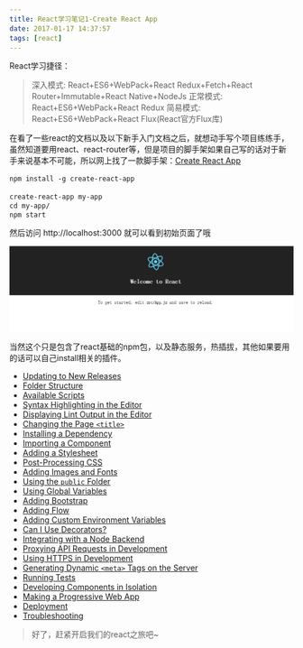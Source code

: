 ```yaml
---
title: React学习笔记1-Create React App
date: 2017-01-17 14:37:57
tags: [react]
---
```


React学习捷径：
>深入模式: React+ES6+WebPack+React Redux+Fetch+React Router+Immutable+React Native+NodeJs
>正常模式: React+ES6+WebPack+React Redux
>简易模式: React+ES6+WebPack+React Flux(React官方Flux库)

在看了一些react的文档以及以下新手入门文档之后，就想动手写个项目练练手，虽然知道要用react、react-router等，但是项目的脚手架如果自己写的话对于新手来说基本不可能，所以网上找了一款脚手架：[Create React App](https://github.com/facebookincubator/create-react-app)

```
npm install -g create-react-app

create-react-app my-app
cd my-app/
npm start
```
然后访问 http://localhost:3000 就可以看到初始页面了哦

![](/images/page/react/1.png)

当然这个只是包含了react基础的npm包，以及静态服务，热插拔，其他如果要用的话可以自己install相关的插件。
<!--more-->
<ul>
<li><a href="https://github.com/facebookincubator/create-react-app/blob/master/packages/react-scripts/template/README.md#updating-to-new-releases">Updating to New Releases</a></li>
<li><a href="https://github.com/facebookincubator/create-react-app/blob/master/packages/react-scripts/template/README.md#folder-structure">Folder Structure</a></li>
<li><a href="https://github.com/facebookincubator/create-react-app/blob/master/packages/react-scripts/template/README.md#available-scripts">Available Scripts</a></li>
<li><a href="https://github.com/facebookincubator/create-react-app/blob/master/packages/react-scripts/template/README.md#syntax-highlighting-in-the-editor">Syntax Highlighting in the Editor</a></li>
<li><a href="https://github.com/facebookincubator/create-react-app/blob/master/packages/react-scripts/template/README.md#displaying-lint-output-in-the-editor">Displaying Lint Output in the Editor</a></li>
<li><a href="https://github.com/facebookincubator/create-react-app/blob/master/packages/react-scripts/template/README.md#changing-the-page-title">Changing the Page <code>&lt;title&gt;</code></a></li>
<li><a href="https://github.com/facebookincubator/create-react-app/blob/master/packages/react-scripts/template/README.md#installing-a-dependency">Installing a Dependency</a></li>
<li><a href="https://github.com/facebookincubator/create-react-app/blob/master/packages/react-scripts/template/README.md#importing-a-component">Importing a Component</a></li>
<li><a href="https://github.com/facebookincubator/create-react-app/blob/master/packages/react-scripts/template/README.md#adding-a-stylesheet">Adding a Stylesheet</a></li>
<li><a href="https://github.com/facebookincubator/create-react-app/blob/master/packages/react-scripts/template/README.md#post-processing-css">Post-Processing CSS</a></li>
<li><a href="https://github.com/facebookincubator/create-react-app/blob/master/packages/react-scripts/template/README.md#adding-images-and-fonts">Adding Images and Fonts</a></li>
<li><a href="https://github.com/facebookincubator/create-react-app/blob/master/packages/react-scripts/template/README.md#using-the-public-folder">Using the <code>public</code> Folder</a></li>
<li><a href="https://github.com/facebookincubator/create-react-app/blob/master/packages/react-scripts/template/README.md#using-global-variables">Using Global Variables</a></li>
<li><a href="https://github.com/facebookincubator/create-react-app/blob/master/packages/react-scripts/template/README.md#adding-bootstrap">Adding Bootstrap</a></li>
<li><a href="https://github.com/facebookincubator/create-react-app/blob/master/packages/react-scripts/template/README.md#adding-flow">Adding Flow</a></li>
<li><a href="https://github.com/facebookincubator/create-react-app/blob/master/packages/react-scripts/template/README.md#adding-custom-environment-variables">Adding Custom Environment Variables</a></li>
<li><a href="https://github.com/facebookincubator/create-react-app/blob/master/packages/react-scripts/template/README.md#can-i-use-decorators">Can I Use Decorators?</a></li>
<li><a href="https://github.com/facebookincubator/create-react-app/blob/master/packages/react-scripts/template/README.md#integrating-with-a-node-backend">Integrating with a Node Backend</a></li>
<li><a href="https://github.com/facebookincubator/create-react-app/blob/master/packages/react-scripts/template/README.md#proxying-api-requests-in-development">Proxying API Requests in Development</a></li>
<li><a href="https://github.com/facebookincubator/create-react-app/blob/master/packages/react-scripts/template/README.md#using-https-in-development">Using HTTPS in Development</a></li>
<li><a href="https://github.com/facebookincubator/create-react-app/blob/master/packages/react-scripts/template/README.md#generating-dynamic-meta-tags-on-the-server">Generating Dynamic <code>&lt;meta&gt;</code> Tags on the Server</a></li>
<li><a href="https://github.com/facebookincubator/create-react-app/blob/master/packages/react-scripts/template/README.md#running-tests">Running Tests</a></li>
<li><a href="https://github.com/facebookincubator/create-react-app/blob/master/packages/react-scripts/template/README.md#developing-components-in-isolation">Developing Components in Isolation</a></li>
<li><a href="https://github.com/facebookincubator/create-react-app/blob/master/packages/react-scripts/template/README.md#making-a-progressive-web-app">Making a Progressive Web App</a></li>
<li><a href="https://github.com/facebookincubator/create-react-app/blob/master/packages/react-scripts/template/README.md#deployment">Deployment</a></li>
<li><a href="https://github.com/facebookincubator/create-react-app/blob/master/packages/react-scripts/template/README.md#troubleshooting">Troubleshooting</a></li>
</ul>

>好了，赶紧开启我们的react之旅吧~
